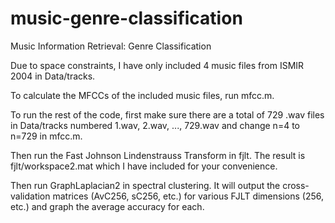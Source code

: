 # music-genre-classification
Music Information Retrieval: Genre Classification

Due to space constraints, I have only included 4 music files from ISMIR 2004 in Data/tracks.

To calculate the MFCCs of the included music files, run mfcc.m.

To run the rest of the code, first make sure there are a total of 729 .wav files in Data/tracks numbered 1.wav, 2.wav, ..., 729.wav and change n=4 to n=729 in mfcc.m.

Then run the Fast Johnson Lindenstrauss Transform in fjlt. The result is fjlt/workspace2.mat which I have included for your convenience.

Then run GraphLaplacian2 in spectral clustering. It will output the cross-validation matrices (AvC256, sC256, etc.) for various FJLT dimensions (256, etc.) and graph the average accuracy for each.
